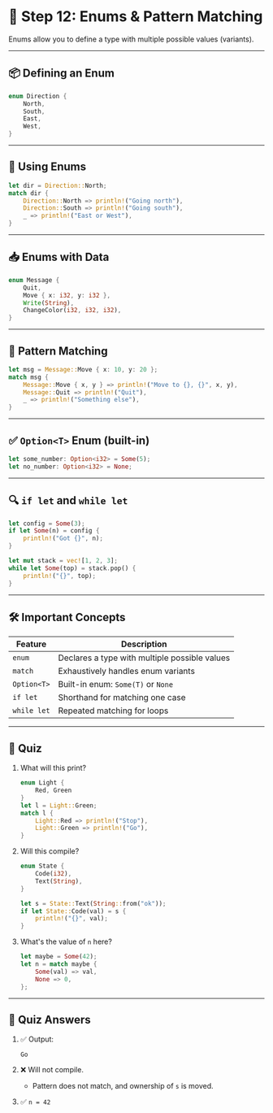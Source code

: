 
# 🧩 Step 12: Enums & Pattern Matching

Enums allow you to define a type with multiple possible values (variants).

---

## 📦 Defining an Enum

```rust
enum Direction {
    North,
    South,
    East,
    West,
}
```

---

## 🔄 Using Enums

```rust
let dir = Direction::North;
match dir {
    Direction::North => println!("Going north"),
    Direction::South => println!("Going south"),
    _ => println!("East or West"),
}
```

---

## 📥 Enums with Data

```rust
enum Message {
    Quit,
    Move { x: i32, y: i32 },
    Write(String),
    ChangeColor(i32, i32, i32),
}
```

---

## 🧠 Pattern Matching

```rust
let msg = Message::Move { x: 10, y: 20 };
match msg {
    Message::Move { x, y } => println!("Move to {}, {}", x, y),
    Message::Quit => println!("Quit"),
    _ => println!("Something else"),
}
```

---

## ✅ `Option<T>` Enum (built-in)

```rust
let some_number: Option<i32> = Some(5);
let no_number: Option<i32> = None;
```

---

## 🔍 `if let` and `while let`

```rust
let config = Some(3);
if let Some(n) = config {
    println!("Got {}", n);
}

let mut stack = vec![1, 2, 3];
while let Some(top) = stack.pop() {
    println!("{}", top);
}
```

---

## 🛠️ Important Concepts

| Feature         | Description                                      |
|-----------------|--------------------------------------------------|
| `enum`          | Declares a type with multiple possible values    |
| `match`         | Exhaustively handles enum variants               |
| `Option<T>`     | Built-in enum: `Some(T)` or `None`               |
| `if let`        | Shorthand for matching one case                  |
| `while let`     | Repeated matching for loops                      |

---

## 🧪 Quiz

1. What will this print?
   ```rust
   enum Light {
       Red, Green
   }
   let l = Light::Green;
   match l {
       Light::Red => println!("Stop"),
       Light::Green => println!("Go"),
   }
   ```

2. Will this compile?
   ```rust
   enum State {
       Code(i32),
       Text(String),
   }

   let s = State::Text(String::from("ok"));
   if let State::Code(val) = s {
       println!("{}", val);
   }
   ```

3. What's the value of `n` here?
   ```rust
   let maybe = Some(42);
   let n = match maybe {
       Some(val) => val,
       None => 0,
   };
   ```

---

## 🧠 Quiz Answers

1. ✅ Output:
   ```
   Go
   ```

2. ❌ Will not compile.
   - Pattern does not match, and ownership of `s` is moved.

3. ✅ `n = 42`
